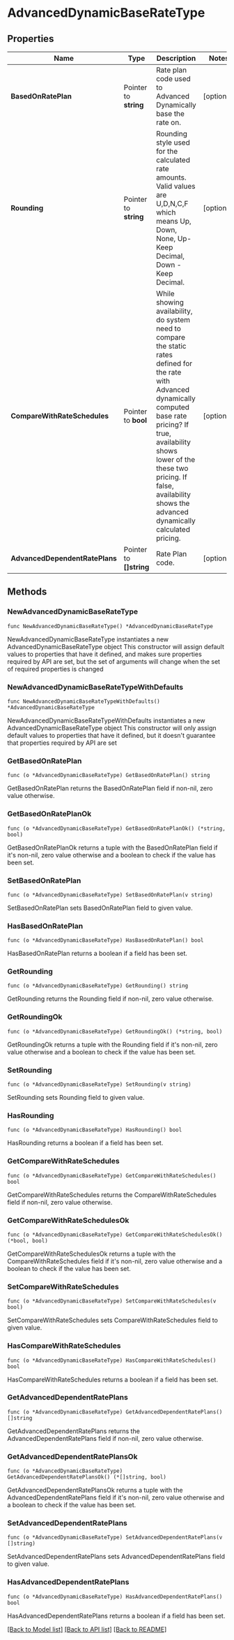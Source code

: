 # AdvancedDynamicBaseRateType

## Properties

Name | Type | Description | Notes
------------ | ------------- | ------------- | -------------
**BasedOnRatePlan** | Pointer to **string** | Rate plan code used to Advanced Dynamically base the rate on. | [optional] 
**Rounding** | Pointer to **string** | Rounding style used for the calculated rate amounts. Valid values are U,D,N,C,F which means Up, Down, None, Up-Keep Decimal, Down - Keep Decimal. | [optional] 
**CompareWithRateSchedules** | Pointer to **bool** | While showing availability, do system need to compare the static rates defined for the rate with Advanced dynamically computed base rate pricing? If true, availability shows lower of the these two pricing. If false, availability shows the advanced dynamically calculated pricing. | [optional] 
**AdvancedDependentRatePlans** | Pointer to **[]string** | Rate Plan code. | [optional] 

## Methods

### NewAdvancedDynamicBaseRateType

`func NewAdvancedDynamicBaseRateType() *AdvancedDynamicBaseRateType`

NewAdvancedDynamicBaseRateType instantiates a new AdvancedDynamicBaseRateType object
This constructor will assign default values to properties that have it defined,
and makes sure properties required by API are set, but the set of arguments
will change when the set of required properties is changed

### NewAdvancedDynamicBaseRateTypeWithDefaults

`func NewAdvancedDynamicBaseRateTypeWithDefaults() *AdvancedDynamicBaseRateType`

NewAdvancedDynamicBaseRateTypeWithDefaults instantiates a new AdvancedDynamicBaseRateType object
This constructor will only assign default values to properties that have it defined,
but it doesn't guarantee that properties required by API are set

### GetBasedOnRatePlan

`func (o *AdvancedDynamicBaseRateType) GetBasedOnRatePlan() string`

GetBasedOnRatePlan returns the BasedOnRatePlan field if non-nil, zero value otherwise.

### GetBasedOnRatePlanOk

`func (o *AdvancedDynamicBaseRateType) GetBasedOnRatePlanOk() (*string, bool)`

GetBasedOnRatePlanOk returns a tuple with the BasedOnRatePlan field if it's non-nil, zero value otherwise
and a boolean to check if the value has been set.

### SetBasedOnRatePlan

`func (o *AdvancedDynamicBaseRateType) SetBasedOnRatePlan(v string)`

SetBasedOnRatePlan sets BasedOnRatePlan field to given value.

### HasBasedOnRatePlan

`func (o *AdvancedDynamicBaseRateType) HasBasedOnRatePlan() bool`

HasBasedOnRatePlan returns a boolean if a field has been set.

### GetRounding

`func (o *AdvancedDynamicBaseRateType) GetRounding() string`

GetRounding returns the Rounding field if non-nil, zero value otherwise.

### GetRoundingOk

`func (o *AdvancedDynamicBaseRateType) GetRoundingOk() (*string, bool)`

GetRoundingOk returns a tuple with the Rounding field if it's non-nil, zero value otherwise
and a boolean to check if the value has been set.

### SetRounding

`func (o *AdvancedDynamicBaseRateType) SetRounding(v string)`

SetRounding sets Rounding field to given value.

### HasRounding

`func (o *AdvancedDynamicBaseRateType) HasRounding() bool`

HasRounding returns a boolean if a field has been set.

### GetCompareWithRateSchedules

`func (o *AdvancedDynamicBaseRateType) GetCompareWithRateSchedules() bool`

GetCompareWithRateSchedules returns the CompareWithRateSchedules field if non-nil, zero value otherwise.

### GetCompareWithRateSchedulesOk

`func (o *AdvancedDynamicBaseRateType) GetCompareWithRateSchedulesOk() (*bool, bool)`

GetCompareWithRateSchedulesOk returns a tuple with the CompareWithRateSchedules field if it's non-nil, zero value otherwise
and a boolean to check if the value has been set.

### SetCompareWithRateSchedules

`func (o *AdvancedDynamicBaseRateType) SetCompareWithRateSchedules(v bool)`

SetCompareWithRateSchedules sets CompareWithRateSchedules field to given value.

### HasCompareWithRateSchedules

`func (o *AdvancedDynamicBaseRateType) HasCompareWithRateSchedules() bool`

HasCompareWithRateSchedules returns a boolean if a field has been set.

### GetAdvancedDependentRatePlans

`func (o *AdvancedDynamicBaseRateType) GetAdvancedDependentRatePlans() []string`

GetAdvancedDependentRatePlans returns the AdvancedDependentRatePlans field if non-nil, zero value otherwise.

### GetAdvancedDependentRatePlansOk

`func (o *AdvancedDynamicBaseRateType) GetAdvancedDependentRatePlansOk() (*[]string, bool)`

GetAdvancedDependentRatePlansOk returns a tuple with the AdvancedDependentRatePlans field if it's non-nil, zero value otherwise
and a boolean to check if the value has been set.

### SetAdvancedDependentRatePlans

`func (o *AdvancedDynamicBaseRateType) SetAdvancedDependentRatePlans(v []string)`

SetAdvancedDependentRatePlans sets AdvancedDependentRatePlans field to given value.

### HasAdvancedDependentRatePlans

`func (o *AdvancedDynamicBaseRateType) HasAdvancedDependentRatePlans() bool`

HasAdvancedDependentRatePlans returns a boolean if a field has been set.


[[Back to Model list]](../README.md#documentation-for-models) [[Back to API list]](../README.md#documentation-for-api-endpoints) [[Back to README]](../README.md)


